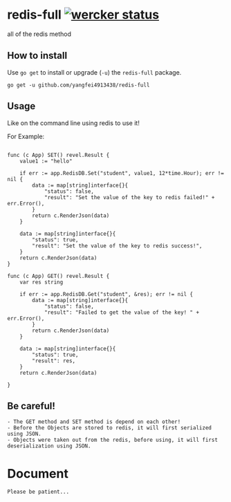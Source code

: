 # redis-full [![wercker status](https://app.wercker.com/status/5151a44054cbd71b158674b5b6093a6b/s/master "wercker status")](https://app.wercker.com/project/byKey/5151a44054cbd71b158674b5b6093a6b)
all of the redis method

## How to install
Use `go get` to install or upgrade (`-u`) the `redis-full` package.

    go get -u github.com/yangfei4913438/redis-full

## Usage
Like on the command line using redis to use it! 

For Example:

```golang

func (c App) SET() revel.Result {
	value1 := "hello"

	if err := app.RedisDB.Set("student", value1, 12*time.Hour); err != nil {
		data := map[string]interface{}{
			"status": false,
			"result": "Set the value of the key to redis failed!" + err.Error(),
		}
		return c.RenderJson(data)
	}

	data := map[string]interface{}{
		"status": true,
		"result": "Set the value of the key to redis success!",
	}
	return c.RenderJson(data)
}

func (c App) GET() revel.Result {
	var res string

	if err := app.RedisDB.Get("student", &res); err != nil {
		data := map[string]interface{}{
			"status": false,
			"result": "Failed to get the value of the key! " + err.Error(),
		}
		return c.RenderJson(data)
	}

	data := map[string]interface{}{
		"status": true,
		"result": res,
	}
	return c.RenderJson(data)

}
```

## Be careful!
    - The GET method and SET method is depend on each other!
    - Before the Objects are stored to redis, it will first serialized using JSON.
    - Objects were taken out from the redis, before using, it will first deserialization using JSON.

# Document
`Please be patient...`